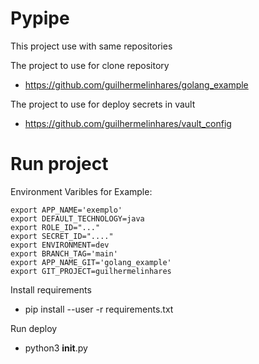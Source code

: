 # Pypipe

This project use with same repositories

The project to use for clone repository
-  https://github.com/guilhermelinhares/golang_example

The project to use for deploy secrets in vault

- https://github.com/guilhermelinhares/vault_config


# Run project

Environment Varibles for Example:

```hcl
export APP_NAME='exemplo'
export DEFAULT_TECHNOLOGY=java
export ROLE_ID="..."
export SECRET_ID="...."
export ENVIRONMENT=dev
export BRANCH_TAG='main'
export APP_NAME_GIT='golang_example'
export GIT_PROJECT=guilhermelinhares 
```

Install requirements

-  pip install --user -r requirements.txt

Run deploy

- python3 __init__.py 
